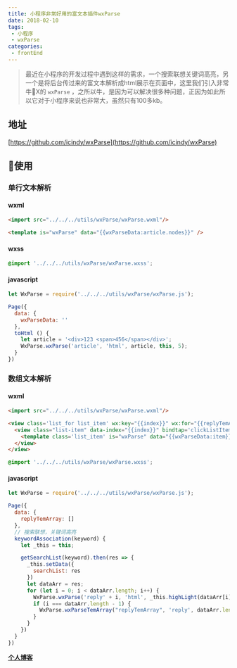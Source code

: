 ```yaml
---
title: 小程序非常好用的富文本插件wxParse
date: 2018-02-10
tags:
 - 小程序
 - wxParse 
categories: 
 - frontEnd
---
```


> 最近在小程序的开发过程中遇到这样的需求，一个搜索联想关键词高亮，另一个是将后台传过来的富文本解析成html展示在页面中，这里我们引入非常牛X的 `wxParse` ，之所以牛，是因为可以解决很多种问题，正因为如此所以它对于小程序来说也非常大，虽然只有100多kb。

<!-- more -->

## 地址
[https://github.com/icindy/wxParse](https://github.com/icindy/wxParse)

## 使用
### 单行文本解析
#### wxml
```html
<import src="../../../utils/wxParse/wxParse.wxml"/>

<template is="wxParse" data="{{wxParseData:article.nodes}}" />
```

#### wxss
```css
@import '../../../utils/wxParse/wxParse.wxss';
```

#### javascript
```javascript
let WxParse = require('../../../utils/wxParse/wxParse.js');

Page({
  data: {
    wxParseData: ''
  },
  toHtml () {
    let article = '<div>123 <span>456</span></div>';
    WxParse.wxParse('article', 'html', article, this, 5);
  }
})
```

### 数组文本解析
#### wxml
```html
<import src="../../../utils/wxParse/wxParse.wxml"/>

<view class='list_for list_item' wx:key="{{index}}" wx:for="{{replyTemArray}}">
  <view class="list-item" data-index="{{index}}" bindtap='clickListItem'>
    <template class='list_item' is="wxParse" data="{{wxParseData:item}}" />
  </view>
</view>
```

```css
@import '../../../utils/wxParse/wxParse.wxss';
```

#### javascript
```javascript
let WxParse = require('../../../utils/wxParse/wxParse.js');

Page({
  data: {
    replyTemArray: []
  },
  // 搜索联想，关键词高亮
  keywordAssociation(keyword) {
    let _this = this;

    getSearchList(keyword).then(res => {
      _this.setData({
        searchList: res
      })
      let dataArr = res;
      for (let i = 0; i < dataArr.length; i++) {
        WxParse.wxParse('reply' + i, 'html', _this.highLight(dataArr[i].name, keyword), _this);
        if (i === dataArr.length - 1) {
          WxParse.wxParseTemArray("replyTemArray", 'reply', dataArr.length, _this)
        }
      }
    })
  }
})
```

[**个人博客**](https://webcsq.gitee.io/blog) 